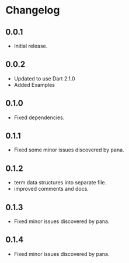 # Changelog

## 0.0.1

- Initial release.

## 0.0.2

- Updated to use Dart 2.1.0
- Added Examples

## 0.1.0

 - Fixed dependencies.

## 0.1.1

 - Fixed some minor issues discovered by pana.

## 0.1.2

 - term data structures into separate file.
 - improved comments and docs.


## 0.1.3
 - Fixed minor issues discovered by pana.

 ## 0.1.4
 - Fixed minor issues discovered by pana.
